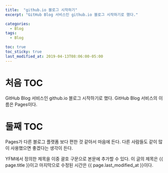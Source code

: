 ```yaml
---
title:  "github.io 블로그 시작하기"
excerpt: "GitHub Blog 서비스인 github.io 블로그 시작하기로 했다."

categories:
  - Blog
tags:
  - Blog

toc: true
toc_sticky: true
last_modified_at: 2019-04-13T08:06:00-05:00
---
```


# 처음 TOC
GitHub Blog 서비스인 github.io 블로그 시작하기로 했다.
GitHub Blog 서비스의 이름은 Pages이다.

# 둘째 TOC
Pages가 다른 블로그 플랫폼 보다 편한 것 같아서 마음에 든다.
다른 사람들도 같이 많이 사용했으면 좋겠다는 생각이 든다.

YFM에서 정의한 제목을 이중 괄호 구문으로 본문에 추가할 수 있다.
이 글의 제목은 {{ page.title }}이고
마지막으로 수정된 시간은 {{ page.last_modified_at }}이다.